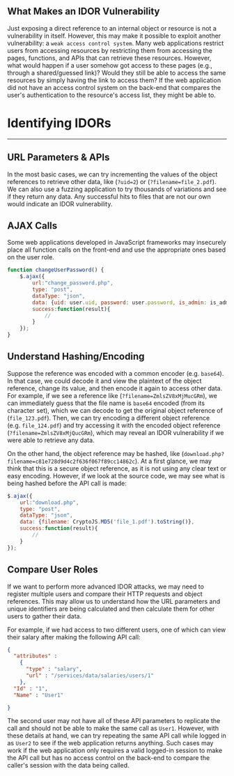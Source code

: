 ## What Makes an IDOR Vulnerability

Just exposing a direct reference to an internal object or resource is not a vulnerability in itself. However, this may make it possible to exploit another vulnerability: a `weak access control system`. Many web applications restrict users from accessing resources by restricting them from accessing the pages, functions, and APIs that can retrieve these resources. However, what would happen if a user somehow got access to these pages (e.g., through a shared/guessed link)? Would they still be able to access the same resources by simply having the link to access them? If the web application did not have an access control system on the back-end that compares the user's authentication to the resource's access list, they might be able to.
# Identifying IDORs

---

## URL Parameters & APIs
In the most basic cases, we can try incrementing the values of the object references to retrieve other data, like (`?uid=2`) or (`?filename=file_2.pdf`). We can also use a fuzzing application to try thousands of variations and see if they return any data. Any successful hits to files that are not our own would indicate an IDOR vulnerability.

## AJAX Calls
Some web applications developed in JavaScript frameworks may insecurely place all function calls on the front-end and use the appropriate ones based on the user role.
```javascript
function changeUserPassword() {
    $.ajax({
        url:"change_password.php",
        type: "post",
        dataType: "json",
        data: {uid: user.uid, password: user.password, is_admin: is_admin},
        success:function(result){
            //
        }
    });
}
```
## Understand Hashing/Encoding
Suppose the reference was encoded with a common encoder (e.g. `base64`). In that case, we could decode it and view the plaintext of the object reference, change its value, and then encode it again to access other data. For example, if we see a reference like (`?filename=ZmlsZV8xMjMucGRm`), we can immediately guess that the file name is `base64` encoded (from its character set), which we can decode to get the original object reference of (`file_123.pdf`). Then, we can try encoding a different object reference (e.g. `file_124.pdf`) and try accessing it with the encoded object reference (`?filename=ZmlsZV8xMjQucGRm`), which may reveal an IDOR vulnerability if we were able to retrieve any data.

On the other hand, the object reference may be hashed, like (`download.php?filename=c81e728d9d4c2f636f067f89cc14862c`). At a first glance, we may think that this is a secure object reference, as it is not using any clear text or easy encoding. However, if we look at the source code, we may see what is being hashed before the API call is made:

```javascript
$.ajax({
    url:"download.php",
    type: "post",
    dataType: "json",
    data: {filename: CryptoJS.MD5('file_1.pdf').toString()},
    success:function(result){
        //
    }
});
```
## Compare User Roles

If we want to perform more advanced IDOR attacks, we may need to register multiple users and compare their HTTP requests and object references. This may allow us to understand how the URL parameters and unique identifiers are being calculated and then calculate them for other users to gather their data.

For example, if we had access to two different users, one of which can view their salary after making the following API call:
```json
{
  "attributes" : 
    {
      "type" : "salary",
      "url" : "/services/data/salaries/users/1"
    },
  "Id" : "1",
  "Name" : "User1"

}
```

The second user may not have all of these API parameters to replicate the call and should not be able to make the same call as `User1`. However, with these details at hand, we can try repeating the same API call while logged in as `User2` to see if the web application returns anything. Such cases may work if the web application only requires a valid logged-in session to make the API call but has no access control on the back-end to compare the caller's session with the data being called.